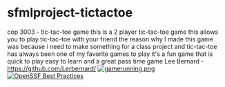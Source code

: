 # sfmlproject-tictactoe
cop 3003 - tic-tac-toe game
this is a 2 player tic-tac-toe game
this allows you to play tic-tac-toe with your friend
the reason why I made this game was because i need to make something for a class project and
tic-tac-toe has always been one of my favorite games to play 
it's a fun game that is quick to play easy to learn and a great pass time game 
Lee Bernard - https://github.com/Lerbernard/
[![gamerunning.png](https://i.postimg.cc/SK5hm6tC/gamerunning.png)](https://postimg.cc/VSjTRCwk)
[![OpenSSF Best Practices](https://www.bestpractices.dev/projects/8491/badge)](https://www.bestpractices.dev/projects/8491)
